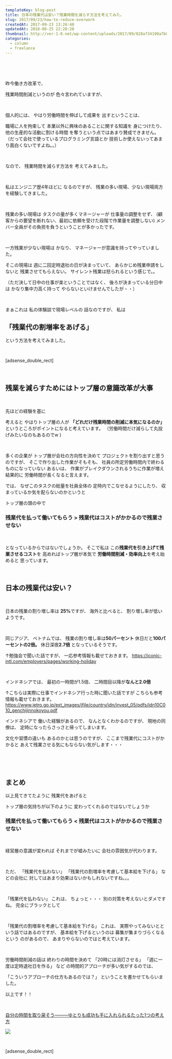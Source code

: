```yaml
---
templateKey: blog-post
title: 日本の残業代は安い？残業時間を減らす方法を考えてみた。
slug: 2017/09/23/how-to-reduce-overwork
createdAt: 2017-09-23 13:26:40
updatedAt: 2018-08-25 22:20:20
thumbnail: http://ver-1-0.net/wp-content/uploads/2017/09/828af34190a7b8a58fffa69126733e6b_s.jpg
categories:
  - column
  - freelance
---
```


&nbsp;

&nbsp;

昨今働き方改革で、

残業時間削減というのが
色々言われていますが、


&nbsp;

個人的には、
やはり労働時間を伸ばして成果を
出すということは、

職場に人を拘束して
本業以外に興味のあることに関する知識を
身につけたり、
他の生産的な活動に割ける時間
を奪うという点ではあまり賛成できません。
（だって会社で使っているプログラミング言語とか
技術しか使えないってあまり面白くないですよね。。）

&nbsp;

なので、
残業時間を減らす方法を
考えてみました。


&nbsp;

私はエンジニア歴4年ほどに
なるのですが、
残業の多い現場、少ない現場両方
を経験してきました。

&nbsp;

残業の多い現場は
タスクの量が多くマネージャーが
仕事量の調整をせず、
(顧客からの要望を断れない、最初に依頼を受けた段階で作業量を調整しない)
メンバー全員がその負担を負うということが多かったです。

&nbsp;

一方残業が少ない現場は
かなり、
マネージャーが意識を持ってやっていました。

そこの現場は
週に二回定時退社の日が決まっていて、
あらかじめ残業申請をしないと
残業させてもらえない。
サイレント残業は怒られるという感じで。。

（ただ決して日中の仕事が楽ということではなく、
後ろが決まっている分日中は
かなり集中力高く持って
やらないといけませんでしたが・・）

&nbsp;

まぁこれは
私の体験談で現場レベルの
話なのですが、
私は
<h2>「残業代の割増率をあげる」</h2>
という方法を考えてみました。

&nbsp;

[adsense_double_rect]

&nbsp;
<h2 class="chapter">残業を減らすためにはトップ層の意識改革が大事</h2>
&nbsp;

先ほどの経験を基に

考えると
やはりトップ層の人が
<strong>「どれだけ残業時間の削減に本気になるのか」</strong>
というところがポイントになると考えています。
（労働時間だけ減らして丸投げみたいなのもあるのでw )

&nbsp;

多くの企業が
トップ層が会社の方向性を決めて
プロジェクトを割り出すと思うのですが、
そこで作り出した作業がそもそも、
社員の所定労働時間内で終わるものになっていない
あるいは、
作業がブレイクダウンされるうちに作業が増え結果的に
労働時間が長くなると言えます。

では、
なぜこのタスクの総量を社員全体の
定時内でこなせるようにしたり、
収まっているか気を配らないのかというと

トップ層の頭の中で
<h3>残業代を払って働いてもらう &gt; 残業代はコストがかかるので残業させない</h3>
&nbsp;

となっているからではないでしょうか。
そこで私は
この<strong>残業代を引き上げて残業させるコスト</strong>を
高めればトップ層が本気で
<strong>労働時間削減・効率向上</strong>を考え始めると
思っています。

&nbsp;
<h2 class="chapter">日本の残業代は安い？</h2>
&nbsp;

日本の残業の割り増し率は
<strong>25%</strong>ですが、
海外と比べると、
割り増し率が低いようです。

&nbsp;

同じアジア、
ベトナムでは、
残業の割り増し率は<strong>50パーセント</strong>
休日だと<strong>100パーセントの2倍。</strong>
休日深夜<strong>2.7倍</strong>
となっているそうです。

↑勉強会で聞いた話ですが、
一応参考情報も載せておきます。
<a href="https://iconic-intl.com/employers/pages/working-holiday">
https://iconic-intl.com/employers/pages/working-holiday</a>

&nbsp;

インドネシアでは、
最初の一時間が1.5倍、
二時間目以降が<strong>なんと2.0倍</strong>

↑こちらは実際に仕事でインドネシア行った時に聞いた話ですが
こちらも参考情報も載せておきます。
<a href="https://www.jetro.go.jp/ext_images/jfile/country/idn/invest_05/pdfs/idn10C010_genchijinnokoyou.pdf">https://www.jetro.go.jp/ext_images/jfile/country/idn/invest_05/pdfs/idn10C010_genchijinnokoyou.pdf</a>

インドネシアで
働いた経験があるので、
なんとなくわかるのですが、
現地の同僚は、
定時になったらさっさと帰ってしまいます。

文化や習慣の違いも
あるのかとは思うのですが、
ここまで残業代にコストがかかると
あえて残業させる気にもならない気がします・・・

&nbsp;

&nbsp;
<h2 class="chapter">まとめ</h2>
以上見てきてたように
残業代をあげると

トップ層の気持ちが以下のように
変わってくれるのではないでしょうか
<h3>残業代を払って働いてもらう &lt; 残業代はコストがかかるので残業させない</h3>
&nbsp;

経営層の意識が変われば
それまでが嘘みたいに
会社の雰囲気が代わります。

&nbsp;

ただ、
「残業代を払わない」
「残業代の割増率を考慮して基本給を下げる」
などの会社に
対してはあまり効果はないかもしれないですね。。。

&nbsp;

「残業代を払わない」
これは、
ちょっと・・・
別の対策を考えないとダメですね。
完全にブラックとして

&nbsp;

「残業代の割増率を考慮して基本給を下げる」
これは、
実際やってみないとという話ではあるのですが、
基本給を下げるというのは
募集が集まりづらくなるという
のがあるので、
あまりやらないのではと考えています。

&nbsp;

労働時間削減の話は
終わりの時間を決めて
「20時には消灯させる」
「週に一度は定時退社日を作る」
など
の時間的アプローチが多い気がするのでは、

「こういうアプローチの仕方もあるのでは？」
ということを書かせてもらいました。

以上です！！


&nbsp;

<a href="http://amzn.to/2xzLOpL">自分の時間を取り戻そう―――ゆとりも成功も手に入れられるたった1つの考え方</a>

<a href="https://www.amazon.co.jp/%E8%87%AA%E5%88%86%E3%81%AE%E6%99%82%E9%96%93%E3%82%92%E5%8F%96%E3%82%8A%E6%88%BB%E3%81%9D%E3%81%86%E2%80%95%E2%80%95%E2%80%95%E3%82%86%E3%81%A8%E3%82%8A%E3%82%82%E6%88%90%E5%8A%9F%E3%82%82%E6%89%8B%E3%81%AB%E5%85%A5%E3%82%8C%E3%82%89%E3%82%8C%E3%82%8B%E3%81%9F%E3%81%A3%E3%81%9F1%E3%81%A4%E3%81%AE%E8%80%83%E3%81%88%E6%96%B9-%E3%81%A1%E3%81%8D%E3%82%8A%E3%82%93/dp/4478101558/ref=as_li_ss_il?s=books&ie=UTF8&qid=1506140488&sr=1-1&keywords=%E8%87%AA%E5%88%86%E3%81%AE%E6%99%82%E9%96%93%E3%82%92%E5%8F%96%E3%82%8A%E6%88%BB%E3%81%9D%E3%81%86&linkCode=li3&tag=llg01-22&linkId=a9b16585758f5bb03e7ab9b25b2f5cd7" target="_blank"><img border="0" src="//ws-fe.amazon-adsystem.com/widgets/q?_encoding=UTF8&ASIN=4478101558&Format=_SL250_&ID=AsinImage&MarketPlace=JP&ServiceVersion=20070822&WS=1&tag=llg01-22" ></a><img src="https://ir-jp.amazon-adsystem.com/e/ir?t=llg01-22&l=li3&o=9&a=4478101558" width="1" height="1" border="0" alt="" style="border:none !important; margin:0px !important;" />

&nbsp;

[adsense_double_rect]
&nbsp;
